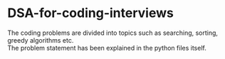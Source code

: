 # DSA-for-coding-interviews
The coding problems are divided into topics such as searching, sorting, greedy algorithms etc.<br />
The problem statement has been explained in the python files itself. <br />
